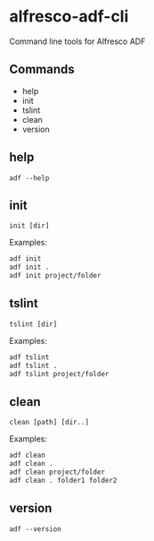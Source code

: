 # alfresco-adf-cli

Command line tools for Alfresco ADF

## Commands

- help
- init
- tslint
- clean
- version

## help

`adf --help`

## init

`init [dir]`

Examples:
```sh
adf init
adf init .
adf init project/folder
```

## tslint

`tslint [dir]`

Examples:
```sh
adf tslint
adf tslint .
adf tslint project/folder
```

## clean

`clean [path] [dir..]`

Examples:
```sh
adf clean
adf clean .
adf clean project/folder
adf clean . folder1 folder2
```

## version

`adf --version`
